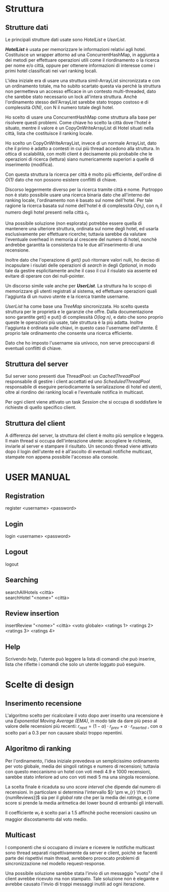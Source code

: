 # Struttura
## Strutture dati
Le principali strutture dati usate sono *HotelList* e *UserList*.

**_HotelList_** è usata per memorizzare le informazioni relativi agli hotel. Costituisce un wrapper attorno ad una ConcurrentHashMap, in aggiunta a dei metodi per effettuare operazioni utili come il riordinamento o la ricerca per nome e/o città, oppure per ottenere informazioni di interesse come i primi hotel classificati nei vari ranking locali.

L'idea iniziale era di usare una struttura simil-ArrayList sincronizzata e con un ordinamento totale, ma ho subito scartato questa via perchè la struttura non permetteva un accesso efficace in un contesto multi-threaded, dato che sarebbe stato necessario un lock all'intera struttura.
Anchè l'ordinamento stesso dell'ArrayList sarebbe stato troppo costoso e di complessità *O(N)*, con N il numero totale degli hotel.

Ho scelto di usare una ConcurrentHashMap come struttura alla base per risolvere questi problemi. Come chiave ho scelto la città dove l'hotel è situato, mentre il valore è un CopyOnWriteArrayList di Hotel situati nella città, lista che costituisce il ranking locale. 

Ho scelto un CopyOnWriteArrayList, invece di un normale ArrayList, dato che il primo è adatto a contesti in cui più thread accedono alla struttura. In ottica di scalabilità, con molti client è decisamente più probabile che le operazioni di ricerca (lettura) siano numericamente superiori a quelle di inserimento (modifica).

Con questa struttura la ricerca per città è molto più efficiente, dell'ordine di *O(1)* dato che non possono esistere conflitti di chiave. 

Discorso leggermente diverso per la ricerca tramite città e nome.
Purtroppo non è stato possibile usare una ricerca binaria dato che all'interno dei ranking locale, l'ordinamento non è basato sul nome dell'hotel. Per tale ragione la ricerca basata sul nome dell'hotel è di complessità *O(n<sub>i</sub>)*, con n<sub>i</sub> il numero degli hotel presenti nella città c<sub>i</sub>. 

Una possibile soluzione (non esplorata) potrebbe essere quella di mantenere una ulteriore struttura, ordinata sul nome degli hotel, ed usarla esclusivamente per effettuare ricerche; tuttavia sarebbe da valutare l'eventuale overhead in memoria al crescere del numero di hotel, nonchè andrebbe garantita la consistenza tra le due all'inserimento di una recensione.

Inoltre dato che l'operazione di *get()* può ritornare valori nulli, ho deciso di incapsulare i risulati delle operazioni di *search* in degli *Optional*, in modo tale da gestire esplicitamente anche il caso il cui il risulato sia assente ed evitare di operare con dei null-pointer.


Un discorso simile vale anche per **_UserList_**. La struttura ha lo scopo di memorizzare gli utenti registrati al sistema, ed effettuare operazioni quali l'aggiunta di un nuovo utente e la ricerca tramite username.

*UserList* ha come base una *TreeMap* sincronizzata. Ho scelto questa struttura per le proprietà e le garanzie che offre. Dalla documentazione sono garantite get() e put() di complessità *O(log n)*, e dato che sono proprio queste le operazioni più usate, tale struttura è la più adatta. Inoltre l'aggiunta è ordinata sulle chiavi, in questo caso l'username dell'utente. È proprio tale ordinamento che consente una ricerca efficiente.

Dato che ho imposto l'username sia univoco, non serve preoccuparsi di eventuali conflitti di chiave.

## Struttura del server
Sul server sono presenti due ThreadPool: un *CachedThreadPool* responsabile di gestire i client accettati ed uno *ScheduledThreadPool* responsabile di eseguire periodicamente la serializazione di hotel ed utenti, oltre al riordino dei ranking locali e l'eventuale notifica in multicast.

Per ogni client viene attivato un task *Session* che si occupa di soddisfare le richieste di quello specifico client.

## Struttura del client
A differenza del server, la struttura del client è molto più semplice e leggera. Il main thread si occupa dell'interazione utente: accogliere le richieste, inviarle al server e stampare il risultato. Un secondo thread viene attivato dopo il login dell'utente ed è all'ascolto di eventuali notifiche multicast, stampate non appena possibile l'accesso alla console.


# USER MANUAL

## Registration

register &lt;username&gt; &lt;password&gt;

## Login

login &lt;username&gt; &lt;password&gt;

## Logout

logout

## Searching

searchAllHotels &lt;città&gt;  
searchHotel "&lt;nome&gt;" &lt;città&gt;

## Review insertion

insertReview "&lt;nome&gt;" &lt;città&gt; &lt;voto globale&gt; &lt;ratings 1&gt;  &lt;ratings 2&gt;  &lt;ratings 3&gt;  &lt;ratings 4&gt;


## Help
Scrivendo *help*, l'utente può leggere la lista di comandi che può inserire, lista che riflette i comandi che solo un utente loggato può eseguire.

# Scelte di design

## Inserimento recensione
L'algoritmo scelto per ricalcolare il voto dopo aver inserito una recensione è una *Exponential Moving Average (EMA)*, in modo tale da dare più peso al
valore delle recensioni più recenti: $r_{next} = (1-α) \cdot r_{prev} + α \cdot r_{inserted}$ , con α scelto pari a 0.3 per non causare sbalzi troppo repentini.

## Algoritmo di ranking
Per l'ordinamento, l'idea iniziale prevedeva un semplicissimo ordinamento per voto globale, media dei singoli ratings e numero di recensioni; tuttavia con questo meccanismo un hotel con voti medi 4.9 e 1000 recensioni, sarebbe stato inferiore ad uno con voti medi 5 ma una singola recensione.

La scelta finale è ricaduta su uno *score interval* che dipende dal numero di recensioni. In particolare si determina l'intervallo $[r \pm w_{r} \frac{1}{numReviews}]$ sia per il *global rate* che per la media dei *ratings*, e come score si prende la media aritmetica dei lower bound di entrambi gli intervalli.

Il coefficiente $w_{r}$ è scelto pari a 1.5 affinchè poche recensioni causino un maggior discostamento dal voto medio.

## Multicast 
I componenti che si occupano di inviare e ricevere le notifiche multicast sono thread separati rispettivamente da server e client, poichè se facenti parte dei rispettivi main thread, avrebbero provocato problemi di sincronizzazione nel modello request-response.

Una possibile soluzione sarebbe stata l'invio di un messaggio "vuoto" che il client avrebbe ricevuto ma non stampato. Tale soluzione non è elegante e avrebbe causato l'invio di troppi messaggi inutili ad ogni iterazione.
